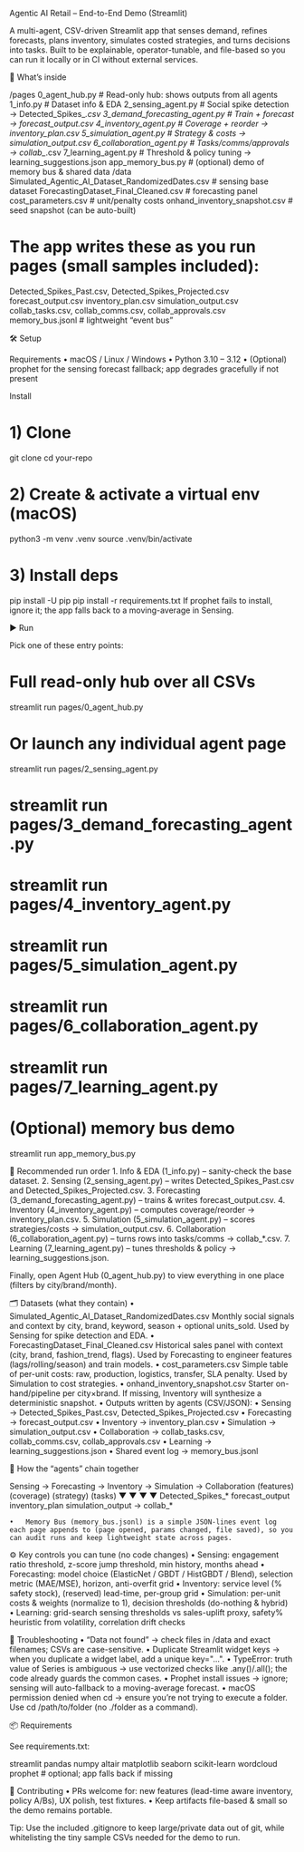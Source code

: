 Agentic AI Retail – End-to-End Demo (Streamlit)

A multi-agent, CSV-driven Streamlit app that senses demand, refines forecasts, plans inventory, simulates costed strategies, and turns decisions into tasks. Built to be explainable, operator-tunable, and file-based so you can run it locally or in CI without external services.

🧭 What’s inside

/pages
  0_agent_hub.py                 # Read-only hub: shows outputs from all agents
  1_info.py                      # Dataset info & EDA
  2_sensing_agent.py             # Social spike detection → Detected_Spikes_*.csv
  3_demand_forecasting_agent.py  # Train + forecast → forecast_output.csv
  4_inventory_agent.py           # Coverage + reorder → inventory_plan.csv
  5_simulation_agent.py          # Strategy & costs → simulation_output.csv
  6_collaboration_agent.py       # Tasks/comms/approvals → collab_*.csv
  7_learning_agent.py            # Threshold & policy tuning → learning_suggestions.json
app_memory_bus.py                # (optional) demo of memory bus & shared data
/data
  Simulated_Agentic_AI_Dataset_RandomizedDates.csv   # sensing base dataset
  ForecastingDataset_Final_Cleaned.csv               # forecasting panel
  cost_parameters.csv                                # unit/penalty costs
  onhand_inventory_snapshot.csv                      # seed snapshot (can be auto-built)
  # The app writes these as you run pages (small samples included):
  Detected_Spikes_Past.csv, Detected_Spikes_Projected.csv
  forecast_output.csv
  inventory_plan.csv
  simulation_output.csv
  collab_tasks.csv, collab_comms.csv, collab_approvals.csv
  memory_bus.jsonl                                   # lightweight “event bus”

  🛠️ Setup

Requirements
	•	macOS / Linux / Windows
	•	Python 3.10 – 3.12
	•	(Optional) prophet for the sensing forecast fallback; app degrades gracefully if not present

Install

# 1) Clone
git clone <your-repo-url>
cd your-repo

# 2) Create & activate a virtual env (macOS)
python3 -m venv .venv
source .venv/bin/activate

# 3) Install deps
pip install -U pip
pip install -r requirements.txt
    If prophet fails to install, ignore it; the app falls back to a moving-average in Sensing.

▶️ Run

Pick one of these entry points:

# Full read-only hub over all CSVs
streamlit run pages/0_agent_hub.py

# Or launch any individual agent page
streamlit run pages/2_sensing_agent.py
# streamlit run pages/3_demand_forecasting_agent.py
# streamlit run pages/4_inventory_agent.py
# streamlit run pages/5_simulation_agent.py
# streamlit run pages/6_collaboration_agent.py
# streamlit run pages/7_learning_agent.py

# (Optional) memory bus demo
streamlit run app_memory_bus.py

🔄 Recommended run order
	1.	Info & EDA (1_info.py) – sanity-check the base dataset.
	2.	Sensing (2_sensing_agent.py) – writes Detected_Spikes_Past.csv and Detected_Spikes_Projected.csv.
	3.	Forecasting (3_demand_forecasting_agent.py) – trains & writes forecast_output.csv.
	4.	Inventory (4_inventory_agent.py) – computes coverage/reorder → inventory_plan.csv.
	5.	Simulation (5_simulation_agent.py) – scores strategies/costs → simulation_output.csv.
	6.	Collaboration (6_collaboration_agent.py) – turns rows into tasks/comms → collab_*.csv.
	7.	Learning (7_learning_agent.py) – tunes thresholds & policy → learning_suggestions.json.

Finally, open Agent Hub (0_agent_hub.py) to view everything in one place (filters by city/brand/month).

🗂️ Datasets (what they contain)
	•	Simulated_Agentic_AI_Dataset_RandomizedDates.csv
Monthly social signals and context by city, brand, keyword, season + optional units_sold.
Used by Sensing for spike detection and EDA.
	•	ForecastingDataset_Final_Cleaned.csv
Historical sales panel with context (city, brand, fashion_trend, flags).
Used by Forecasting to engineer features (lags/rolling/season) and train models.
	•	cost_parameters.csv
Simple table of per-unit costs: raw, production, logistics, transfer, SLA penalty.
Used by Simulation to cost strategies.
	•	onhand_inventory_snapshot.csv
Starter on-hand/pipeline per city×brand. If missing, Inventory will synthesize a deterministic snapshot.
	•	Outputs written by agents (CSV/JSON):
	•	Sensing → Detected_Spikes_Past.csv, Detected_Spikes_Projected.csv
	•	Forecasting → forecast_output.csv
	•	Inventory → inventory_plan.csv
	•	Simulation → simulation_output.csv
	•	Collaboration → collab_tasks.csv, collab_comms.csv, collab_approvals.csv
	•	Learning → learning_suggestions.json
	•	Shared event log → memory_bus.jsonl

🧠 How the “agents” chain together

Sensing → Forecasting → Inventory → Simulation → Collaboration
         (features)     (coverage)    (strategy)     (tasks)
        ▼               ▼             ▼              ▼
Detected_Spikes_*  forecast_output  inventory_plan  simulation_output → collab_*

	•	Memory Bus (memory_bus.jsonl) is a simple JSON-lines event log each page appends to (page opened, params changed, file saved), so you can audit runs and keep lightweight state across pages.

⚙️ Key controls you can tune (no code changes)
	•	Sensing: engagement ratio threshold, z-score jump threshold, min history, months ahead
	•	Forecasting: model choice (ElasticNet / GBDT / HistGBDT / Blend), selection metric (MAE/MSE), horizon, anti-overfit grid
	•	Inventory: service level (% safety stock), (reserved) lead-time, per-group grid
	•	Simulation: per-unit costs & weights (normalize to 1), decision thresholds (do-nothing & hybrid)
	•	Learning: grid-search sensing thresholds vs sales-uplift proxy, safety% heuristic from volatility, correlation drift checks

🧪 Troubleshooting
	•	“Data not found” → check files in /data and exact filenames; CSVs are case-sensitive.
	•	Duplicate Streamlit widget keys → when you duplicate a widget label, add a unique key="...".
	•	TypeError: truth value of Series is ambiguous → use vectorized checks like .any()/.all(); the code already guards the common cases.
	•	Prophet install issues → ignore; sensing will auto-fallback to a moving-average forecast.
	•	macOS permission denied when cd → ensure you’re not trying to execute a folder. Use cd /path/to/folder (no ./folder as a command).

📦 Requirements

See requirements.txt:

streamlit
pandas
numpy
altair
matplotlib
seaborn
scikit-learn
wordcloud
prophet    # optional; app falls back if missing

🤝 Contributing
	•	PRs welcome for: new features (lead-time aware inventory, policy A/Bs), UX polish, test fixtures.
	•	Keep artifacts file-based & small so the demo remains portable.

Tip: Use the included .gitignore to keep large/private data out of git, while whitelisting the tiny sample CSVs needed for the demo to run.